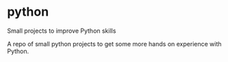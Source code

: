 # python
Small projects to improve Python skills

A repo of small python projects to get some more hands on experience with Python. 
